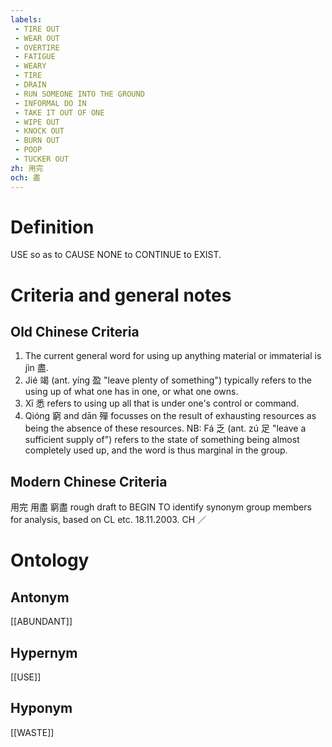 ```yaml
---
labels: 
 - TIRE OUT
 - WEAR OUT
 - OVERTIRE
 - FATIGUE
 - WEARY
 - TIRE
 - DRAIN
 - RUN SOMEONE INTO THE GROUND
 - INFORMAL DO IN
 - TAKE IT OUT OF ONE
 - WIPE OUT
 - KNOCK OUT
 - BURN OUT
 - POOP
 - TUCKER OUT
zh: 用完
och: 盡
---
```


# Definition
USE so as to CAUSE NONE to CONTINUE to EXIST.
# Criteria and general notes
## Old Chinese Criteria
1. The current general word for using up anything material or immaterial is jìn 盡.
2. Jié 竭 (ant. yíng 盈 "leave plenty of something") typically refers to the using up of what one has in one, or what one owns.
3. Xī 悉 refers to using up all that is under one's control or command.
4. Qióng 窮 and dān 殫 focusses on the result of exhausting resources as being the absence of these resources.
NB: Fá 乏 (ant. zú 足 "leave a sufficient supply of") refers to the state of something being almost completely used up, and the word is thus marginal in the group.
## Modern Chinese Criteria
用完
用盡
窮盡
rough draft to BEGIN TO identify synonym group members for analysis, based on CL etc. 18.11.2003. CH ／
# Ontology

## Antonym
[[ABUNDANT]]
## Hypernym
[[USE]]
## Hyponym
[[WASTE]]